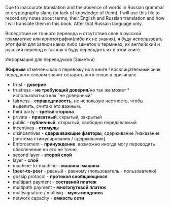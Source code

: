 Due to inaccurate translation and the absence of words in Russian grammar or cryptography slang (or lack of knowledge of them), I will use this file to record any notes about terms, their English and Russian translation and how I will translate them in this book. After that Russain language only. 

Вследствие не точного перевода и отсутствия слов в русской грамматике или криптографии(либо их не знания), я буду использовать этот файл для записи каких либо заметок о терминах, их английский и русский перевод и так как я буду переводить их в этой книге.

Информация для переводчков (Заметки)

**Жирным** отмечены как я перевожу их в книге
! восклицательный знак перед англ словом значит оставить англ слово в оригинале 

* trust - **доверие** 
* trustless - **не требующий доверия**/но так же может * использоваться как "не довернный"
* fairness - **справедливость**, не использую честность, чтобы выделить, считаю это важным.
* third party - **третья сторона**
* private - **приватный**, скрытый, закрытый
* public - **публичный**, открытый, свободно передаваемый
* incentives - **стимулы**
* disincentives - **сдерживающие факторы**, сдерживание ?наказание
[система стимулирования / сдерживания]
* Enforcement - **принуждение**, возможно иногда могу переводить обеспечение но это не точно. 
* second layer - **второй слой**
* layer - **слой**
* machine-to-machine - **машина-машина**
* **!peer-to-peer** - равный - равному (пользователь - пользователю)
* gossip protocol - **протокол сообщающихся**
* multipart payment - **составной платеж**
* multipath payment - **многопутевой платеж**
* multisignature / multisig  - **мультиподпись**
* network capacity - **емкость сети** 